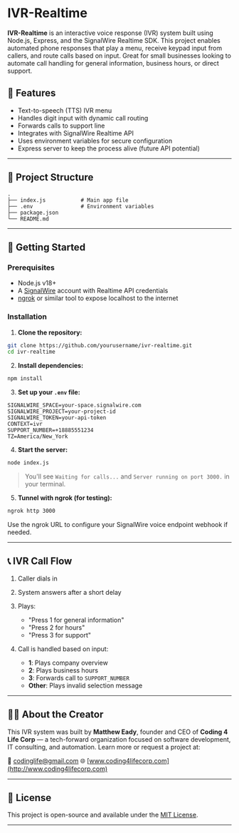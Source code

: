 
# IVR-Realtime

**IVR-Realtime** is an interactive voice response (IVR) system built using Node.js, Express, and the SignalWire Realtime SDK. This project enables automated phone responses that play a menu, receive keypad input from callers, and route calls based on input. Great for small businesses looking to automate call handling for general information, business hours, or direct support.

## 🔧 Features

* Text-to-speech (TTS) IVR menu
* Handles digit input with dynamic call routing
* Forwards calls to support line
* Integrates with SignalWire Realtime API
* Uses environment variables for secure configuration
* Express server to keep the process alive (future API potential)

---

## 📁 Project Structure

```
.
├── index.js           # Main app file
├── .env               # Environment variables
├── package.json
└── README.md
```

---

## 🚀 Getting Started

### Prerequisites

* Node.js v18+
* A [SignalWire](https://signalwire.com) account with Realtime API credentials
* [ngrok](https://ngrok.com/) or similar tool to expose localhost to the internet

### Installation

1. **Clone the repository:**

```bash
git clone https://github.com/yourusername/ivr-realtime.git
cd ivr-realtime
```

2. **Install dependencies:**

```bash
npm install
```

3. **Set up your `.env` file:**

```env
SIGNALWIRE_SPACE=your-space.signalwire.com
SIGNALWIRE_PROJECT=your-project-id
SIGNALWIRE_TOKEN=your-api-token
CONTEXT=ivr
SUPPORT_NUMBER=+18885551234
TZ=America/New_York
```

4. **Start the server:**

```bash
node index.js
```

> You'll see `Waiting for calls...` and `Server running on port 3000.` in your terminal.

5. **Tunnel with ngrok (for testing):**

```bash
ngrok http 3000
```

Use the ngrok URL to configure your SignalWire voice endpoint webhook if needed.

---

## 📞 IVR Call Flow

1. Caller dials in
2. System answers after a short delay
3. Plays:

   * "Press 1 for general information"
   * "Press 2 for hours"
   * "Press 3 for support"
4. Call is handled based on input:

   * **1**: Plays company overview
   * **2**: Plays business hours
   * **3**: Forwards call to `SUPPORT_NUMBER`
   * **Other**: Plays invalid selection message

---

## 👨‍💼 About the Creator

This IVR system was built by **Matthew Eady**, founder and CEO of **Coding 4 Life Corp** — a tech-forward organization focused on software development, IT consulting, and automation. Learn more or request a project at:

📧 [codinglife@gmail.com](mailto:codinglife@gmail.com)
🌐 [www.coding4lifecorp.com](http://www.coding4lifecorp.com)

---

## 📄 License

This project is open-source and available under the [MIT License](LICENSE).

---
